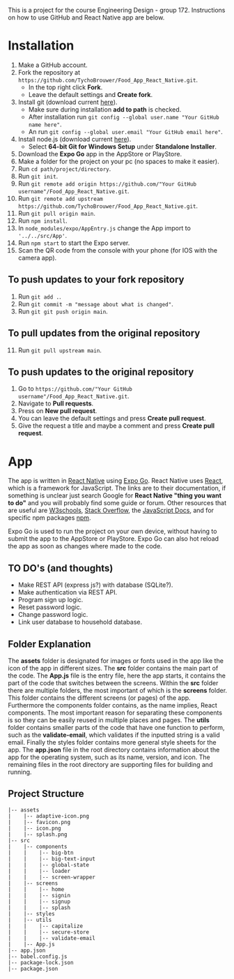 This is a project for the course Engineering Design - group 172. Instructions on how to use GitHub and React Native app are below.

# Installation
1. Make a GitHub account.
2. Fork the repository at ```https://github.com/TychoBrouwer/Food_App_React_Native.git```.
   - In the top right click **Fork**.
   - Leave the default settings and **Create fork**.
3. Install git (download current [here](https://git-scm.com/downloads)).
   - Make sure during installation **add to path** is checked.
   - After installation run ```git config --global user.name "Your GitHub name here"```.
   - An run                 ```git config --global user.email "Your GitHub email here"```.
4. Install node.js (download current [here](https://nodejs.org/en/)).
   - Select **64-bit Git for Windows Setup** under **Standalone Installer**.
5. Download the **Expo Go** app in the AppStore or PlayStore.
6. Make a folder for the project on your pc (no spaces to make it easier).
7. Run ```cd path/project/directory```.
8. Run ```git init```.
9. Run ```git remote add origin https://github.com/"Your GitHub username"/Food_App_React_Native.git```.
10. Run ```git remote add upstream https://github.com/TychoBrouwer/Food_App_React_Native.git```.
11. Run ```git pull origin main```.
12. Run ```npm install```.
13. In ```node_modules/expo/AppEntry.js``` change the App import to ```'../../src/App'```.
14. Run ```npm start``` to start the Expo server.
15. Scan the QR code from the console with your phone (for IOS with the camera app).

## To push updates to your fork repository
1. Run ```git add .```.
2. Run ```git commit -m "message about what is changed"```.
2. Run ```git git push origin main```.

## To pull updates from the original repository
11. Run ```git pull upstream main```.

## To push updates to the original repository
1. Go to ```https://github.com/"Your GitHub username"/Food_App_React_Native.git```.
2. Navigate to **Pull requests**.
3. Press on **New pull request**.
4. You can leave the default settings and press **Create pull request**. 
5. Give the request a title and maybe a comment and press **Create pull request**. 

# App
The app is written in [React Native](https://reactnative.dev/docs/getting-started) using [Expo Go](https://docs.expo.dev/). React Native uses [React](https://reactjs.org/docs/getting-started.html), which is a framework for JavaScript. The links are to their documentation, if something is unclear just search Google for **React Native "thing you want to do"** and you will probably find some guide or forum. Other resources that are useful are [W3schools](https://www.w3schools.com/js/), [Stack Overflow](https://stackoverflow.com/), the [JavaScript Docs](https://developer.mozilla.org/en-US/docs/Web/JavaScript), and for specific npm packages [npm](https://www.npmjs.com/).

Expo Go is used to run the project on your own device, without having to submit the app to the AppStore or PlayStore. Expo Go can also hot reload the app as soon as changes where made to the code.

## TO DO's (and thoughts)
- Make REST API (express js?) with database (SQLite?).
- Make authentication via REST API.
- Program sign up logic.
- Reset password logic.
- Change password logic.
- Link user database to household database.

## Folder Explanation
The **assets** folder is designated for images or fonts used in the app like the icon of the app in different sizes. The **src** folder contains the main part of the code. The **App.js** file is the entry file, here the app starts, it contains the part of the code that switches between the screens. Within the **src** folder there are multiple folders, the most important of which is the **screens** folder. This folder contains the different screens (or pages) of the app. Furthermore the components folder contains, as the name implies, React components. The most important reason for separating these components is so they can be easily reused in multiple places and pages. The **utils** folder contains smaller parts of the code that have one function to perform, such as the **validate-email**, which validates if the inputted string is a valid email. Finally the styles folder contains more general style sheets for the app. The **app.json** file in the root directory contains information about the app for the operating system, such as its name, version, and icon. The remaining files in the root directory are supporting files for building and running.

## Project Structure
```
|-- assets
|    |-- adaptive-icon.png
|    |-- favicon.png
|    |-- icon.png
|    |-- splash.png
|-- src
|    |-- components
|    |    |-- big-btn
|    |    |-- big-text-input
|    |    |-- global-state
|    |    |-- loader
|    |    |-- screen-wrapper
|    |-- screens
|    |    |-- home
|    |    |-- signin
|    |    |-- signup
|    |    |-- splash
|    |-- styles
|    |-- utils
|    |    |-- capitalize
|    |    |-- secure-store
|    |    |-- validate-email
|    |-- App.js
|-- app.json
|-- babel.config.js
|-- package-lock.json
|-- package.json
```